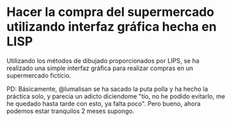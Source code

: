 # Hacer la compra del supermercado utilizando interfaz gráfica hecha en LISP
Utilizando los métodos de dibujado proporcionados por LIPS, se ha realizado una simple interfaz gráfica para realizar compras en un supermercado fictício.

PD: Básicamente, @lumalisan se ha sacado la puta polla y ha hecho la práctica solo, y parecía un adicto diciendome "tío, no he podido evitarlo, me he quedado hasta tarde con esto, ya falta poco". Pero bueno, ahora podemos estar tranquilos 2 meses supongo.
